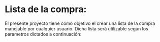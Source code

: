# Lista de la compra:

El presente proyecto tiene como objetivo el crear una lista de la compra manejable por cualquier usuario. Dicha lista será utilizable según los parametros dictados a continuación: